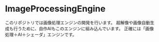 # ImageProcessingEngine

このリポジトリでは画像処理エンジンの開発を行います。
超解像や画像自動生成も行うために、自作AIもこのエンジンに組み込んでいます。
正確には「画像処理＋AI＋シェーダ」エンジンです。
